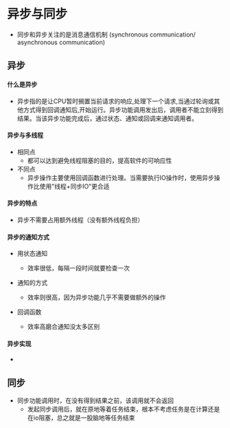 # 异步与同步
- 同步和异步关注的是消息通信机制 (synchronous communication/ asynchronous communication)


## 异步
#### 什么是异步
- 异步指的是让CPU暂时搁置当前请求的响应,处理下一个请求,当通过轮询或其他方式得到回调通知后,开始运行。异步功能调用发出后，调用者不能立刻得到结果。当该异步功能完成后，通过状态、通知或回调来通知调用者。

#### 异步与多线程
- 相同点
	- 都可以达到避免线程阻塞的目的，提高软件的可响应性
- 不同点
	- 异步操作主要使用回调函数进行处理。当需要执行IO操作时，使用异步操作比使用"线程+同步IO"更合适
	

#### 异步的特点
- 异步不需要占用额外线程（没有额外线程负担）



#### 异步的通知方式
- 用状态通知
	- 效率很低，每隔一段时间就要检查一次
	
- 通知的方式
	-  效率则很高，因为异步功能几乎不需要做额外的操作
	
- 回调函数
	- 效率高磨合通知没太多区别  


#### 异步实现
- []()

## 同步
- 同步功能调用时，在没有得到结果之前，该调用就不会返回
	- 发起同步调用后，就在原地等着任务结束，根本不考虑任务是在计算还是在io阻塞，总之就是一股脑地等任务结束